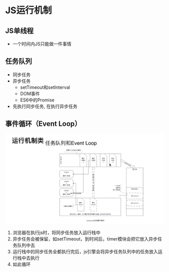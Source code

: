 # JS运行机制

## JS单线程
- 一个时间内JS只能做一件事情

## 任务队列
- 同步任务
- 异步任务
    + setTimeout和setInterval
    + DOM事件
    + ES6中的Promise
- 先执行同步任务, 在执行异步任务

## 事件循环（Event Loop）
![event-loop](event-loop.jpg)
1. 浏览器在执行js时，将同步任务放入运行栈中
2. 异步任务会被保留，如setTimeout，到时间后，timer模块会把它放入异步任务队列中去
3. 运行栈中的同步任务全都执行完后，js引擎会将异步任务队列中的任务放入运行栈中去执行
4. 如此循环
